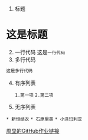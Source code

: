 1. 标题
# 这是标题
2. 一行代码
这是`一行代码`
3. 多行代码
```javascript
这是多行代码 
```
4. 有序列表

    `1.第一项`
    `2.第二项`

5. 无序列表

  `* 新恒结衣`
  `* 石原里美`
  `* 小泽玛利亚`

[周显的GitHub作业链接](https://github.com/zhouxian007/zhouxian-is-blog/blob/master/zuoye.md)